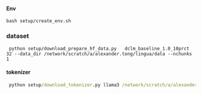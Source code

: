 


#### Env

```
bash setup/create_env.sh
```


### dataset 
```
 python setup/download_prepare_hf_data.py   dclm_baseline_1.0_10prct 32 --data_dir /network/scratch/a/alexander.tong/lingua/data --nchunks 1

```

#### tokenizer
```cmd
 python setup/download_tokenizer.py llama3 /network/scratch/a/alexander.tong/lingua/tokenizer/ --api_key 

 ```


